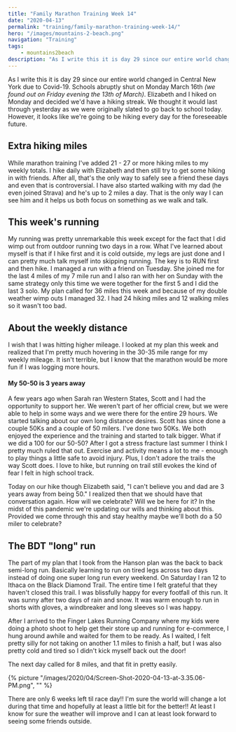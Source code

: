 ```yaml
---
title: "Family Marathon Training Week 14"
date: "2020-04-13"
permalink: "training/family-marathon-training-week-14/"
hero: "/images/mountains-2-beach.png"
navigation: "Training"
tags:
    - mountains2beach
description: "As I write this it is day 29 since our entire world changed in Central New York due to Covid-19. Schools abruptly shut on Monday March 16th (we found out on Friday evening the 13th of March)."
---
```


As I write this it is day 29 since our entire world changed in Central New York due to Covid-19. Schools abruptly shut on Monday March 16th _(we found out on Friday evening the 13th of March)_. Elizabeth and I hiked on Monday and decided we'd have a hiking streak. We thought it would last through yesterday as we were originally slated to go back to school today. However, it looks like we're going to be hiking every day for the foreseeable future.

## Extra hiking miles

While marathon training I've added 21 - 27 or more hiking miles to my weekly totals. I hike daily with Elizabeth and then still try to get some hiking in with friends. After all, that's the only way to safely see a friend these days and even that is controversial. I have also started walking with my dad (he even joined Strava) and he's up to 2 miles a day. That is the only way I can see him and it helps us both focus on something as we walk and talk.

## This week's running

My running was pretty unremarkable this week except for the fact that I did wimp out from outdoor running two days in a row. What I've learned about myself is that if I hike first and it is cold outside, my legs are just done and I can pretty much talk myself into skipping running. The key is to RUN first and then hike. I managed a run with a friend on Tuesday. She joined me for the last 4 miles of my 7 mile run and I also ran with her on Sunday with the same strategy only this time we were together for the first 5 and I did the last 3 solo. My plan called for 36 miles this week and because of my double weather wimp outs I managed 32. I had 24 hiking miles and 12 walking miles so it wasn't too bad.

## About the weekly distance

I wish that I was hitting higher mileage. I looked at my plan this week and realized that I'm pretty much hovering in the 30-35 mile range for my weekly mileage. It isn't terrible, but I know that the marathon would be more fun if I was logging more hours.

#### My 50-50 is 3 years away

A few years ago when Sarah ran Western States, Scott and I had the opportunity to support her. We weren't part of her official crew, but we were able to help in some ways and we were there for the entire 29 hours. We started talking about our own long distance desires. Scott has since done a couple 50Ks and a couple of 50 milers. I've done two 50Ks. We both enjoyed the experience and the training and started to talk bigger. What if we did a 100 for our 50-50? After I got a stress fracture last summer I think I pretty much ruled that out. Exercise and activity means a lot to me - enough to play things a little safe to avoid injury. Plus, I don't adore the trails the way Scott does. I love to hike, but running on trail still evokes the kind of fear I felt in high school track.

Today on our hike though Elizabeth said, "I can't believe you and dad are 3 years away from being 50." I realized then that we should have that conversation again. How will we celebrate? Will we be here for it? In the midst of this pandemic we're updating our wills and thinking about this. Provided we come through this and stay healthy maybe we'll both do a 50 miler to celebrate?

## The BDT "long" run

The part of my plan that I took from the Hanson plan was the back to back semi-long run. Basically learning to run on tired legs across two days instead of doing one super long run every weekend. On Saturday I ran 12 to Ithaca on the Black Diamond Trail. The entire time I felt grateful that they haven't closed this trail. I was blissfully happy for every footfall of this run. It was sunny after two days of rain and snow. It was warm enough to run in shorts with gloves, a windbreaker and long sleeves so I was happy.

After I arrived to the Finger Lakes Running Company where my kids were doing a photo shoot to help get their store up and running for e-commerce, I hung around awhile and waited for them to be ready. As I waited, I felt pretty silly for not taking on another 1.1 miles to finish a half, but I was also pretty cold and tired so I didn't kick myself back out the door!

The next day called for 8 miles, and that fit in pretty easily.

{% picture "/images/2020/04/Screen-Shot-2020-04-13-at-3.35.06-PM.png", "" %}

There are only 6 weeks left til race day!! I'm sure the world will change a lot during that time and hopefully at least a little bit for the better!! At least I know for sure the weather will improve and I can at least look forward to seeing some friends outside.

